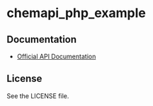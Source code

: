 # chemapi_php_example

## Documentation

* [Official API Documentation](https://developer.chemadvisor.io/docs)

## License

See the LICENSE file.
